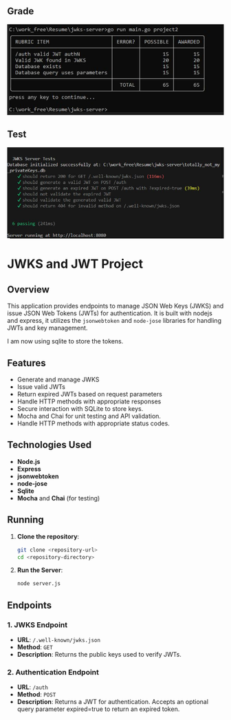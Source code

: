 
## Grade
![grade.jpg](https://github.com/itsabiral/jwks-server/blob/main/grade.JPG?raw=true)

## Test
![Test Case](https://github.com/itsabiral/jwks-server/blob/main/tests.JPG?raw=true)

# JWKS and JWT Project

## Overview

This application provides endpoints to manage JSON Web Keys (JWKS) and issue JSON Web Tokens (JWTs) for authentication. It is built with nodejs and express, it utilizes the `jsonwebtoken` and `node-jose` libraries for handling JWTs and key management.

I am now using sqlite to store the tokens.

## Features

- Generate and manage JWKS
- Issue valid JWTs
- Return expired JWTs based on request parameters
- Handle HTTP methods with appropriate responses
- Secure interaction with SQLite to store keys.
- Mocha and Chai for unit testing and API validation.
- Handle HTTP methods with appropriate status codes.

## Technologies Used

- **Node.js**
- **Express**
- **jsonwebtoken**
- **node-jose**
- **Sqlite**
- **Mocha** and **Chai** (for testing)

## Running

1. **Clone the repository**:
   ```bash
   git clone <repository-url>
   cd <repository-directory>
2. **Run the Server**:
   ```bash
   node server.js

## Endpoints

### 1. JWKS Endpoint

- **URL**: `/.well-known/jwks.json`
- **Method**: `GET`
- **Description**: Returns the public keys used to verify JWTs.

### 2. Authentication Endpoint

- **URL**: `/auth`
- **Method**: `POST`
- **Description**: Returns a JWT for authentication. Accepts an optional query parameter expired=true to return an expired token.


